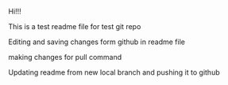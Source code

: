 Hi!!!

This is a test readme file for test git repo

Editing and saving changes form github in readme file

making changes for pull command

Updating readme from new local branch and pushing it to github
